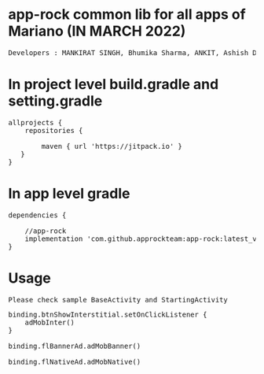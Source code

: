 # app-rock common lib for all apps of Mariano (IN MARCH 2022)

<pre>Developers : MANKIRAT SINGH, Bhumika Sharma, ANKIT, Ashish David </pre>

# In project level build.gradle and setting.gradle

<pre>
allprojects {
    repositories {
    
        maven { url 'https://jitpack.io' }    
   }
}
</pre>

# In app level gradle

<pre>
dependencies {
    
    //app-rock
    implementation 'com.github.approckteam:app-rock:latest_version'
}
</pre>

# Usage

<pre>Please check sample BaseActivity and StartingActivity</pre>

<pre>
binding.btnShowInterstitial.setOnClickListener {
    adMobInter()
}

binding.flBannerAd.adMobBanner()

binding.flNativeAd.adMobNative()
</pre>